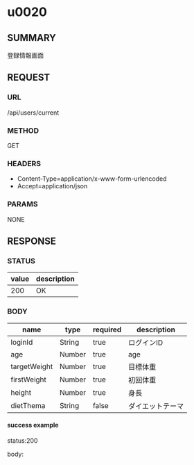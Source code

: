 # u0020

## SUMMARY

登録情報画面

## REQUEST

### URL

/api/users/current

### METHOD

GET

### HEADERS

* Content-Type=application/x-www-form-urlencoded
* Accept=application/json

### PARAMS

NONE

## RESPONSE

### STATUS

| value | description |
| ----- | -----|
| 200 | OK |

### BODY

| name | type  | required | description |
| ----- | -----| ----- | ----- |
| loginId | String | true  | ログインID |
| age | Number | true  | age |
| targetWeight | Number | true  | 目標体重 |
| firstWeight | Number | true  | 初回体重 |
| height | Number | true | 身長 |
| dietThema | String | false | ダイエットテーマ |
											
#### success example

status:200

body:
```json

```

